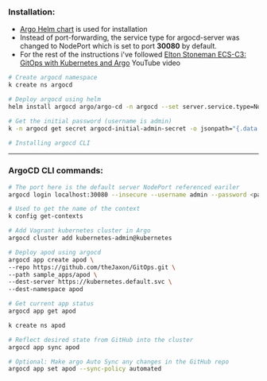 ### Installation:
- [Argo Helm chart](https://github.com/argoproj/argo-helm/tree/master/charts/argo-cd) is used for installation 
- Instead of port-forwarding, the service type for argocd-server was changed to NodePort which is set to port **30080** by default.
- For the rest of the instructions i've followed [Elton Stoneman ECS-C3: GitOps with Kubernetes and Argo](https://www.youtube.com/watch?v=e3oRY_OCoF0) YouTube video

```bash
# Create argocd namespace
k create ns argocd 

# Deploy argocd using helm
helm install argocd argo/argo-cd -n argocd --set server.service.type=NodePort

# Get the initial password (username is admin)
k -n argocd get secret argocd-initial-admin-secret -o jsonpath="{.data.password}" | base64 -d

# Installing argocd CLI

```

---

### ArgoCD CLI commands:
```bash
# The port here is the default server NodePort referenced eariler
argocd login localhost:30080 --insecure --username admin --password <passwd>

# Used to get the name of the context 
k config get-contexts

# Add Vagrant kubernetes cluster in Argo
argocd cluster add kubernetes-admin@kubernetes

# Deploy apod using argocd 
argocd app create apod \
--repo https://github.com/theJaxon/GitOps.git \
--path sample_apps/apod \
--dest-server https://kubernetes.default.svc \
--dest-namespace apod

# Get current app status 
argocd app get apod

k create ns apod

# Reflect desired state from GitHub into the cluster
argocd app sync apod

# Optional: Make argo Auto Sync any changes in the GitHub repo 
argocd app set apod --sync-policy automated
```


